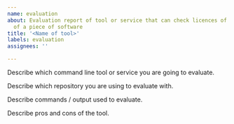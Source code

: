 ```yaml
---
name: evaluation
about: Evaluation report of tool or service that can check licences of dependencies
  of a piece of software
title: '<Name of tool>'
labels: evaluation
assignees: ''

---
```


Describe which command line tool or service you are going to evaluate.

Describe which repository you are using to evaluate with.

Describe commands / output used to evaluate.

Describe pros and cons of the tool.
